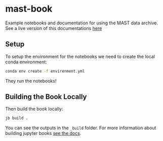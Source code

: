 # mast-book
Example notebooks and documentation for using the MAST data archive. See a live version of this documentations [here](http://ada-sam-app.oxfordfun.com)

## Setup
To setup the environment for the notebooks we need to create the local conda environment:

```bash
conda env create -f environment.yml
```

They run the notebooks!

## Building the Book Locally

Then build the book locally:

```bash
jb build .
```

You can see the outputs in the `_build` folder. For more information about building jupyter books [see the docs](https://jupyterbook.org/en/stable/basics/build.html).